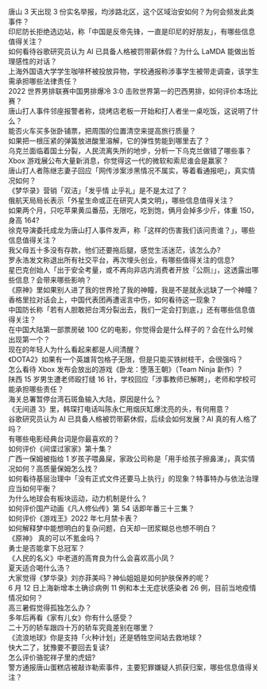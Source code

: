 唐山 3 天出现 3 份实名举报，均涉路北区，这个区域治安如何？为何会频发此类事件？  
印尼防长拒绝选边站，称「中国是反帝先锋，一直是印尼的好朋友」，有哪些信息值得关注？  
如何看待谷歌研究员认为 AI 已具备人格被罚带薪休假？为什么 LaMDA 能做出哲理感性的对话？  
上海外国语大学学生咖啡杯被投放异物，学校通报称涉事学生被带走调查，该学生需承担哪些法律责任？  
2022 世界男排联赛中国男排爆冷 3:0 击败世界第一的巴西男排，如何评价本场比赛？  
唐山打人事件邻座报警者称，烧烤店老板一开始和打人者坐一桌吃饭，这说明了什么？  
能否火车买多张卧铺票，把周围的位置清空来提高旅行质量？  
如果把一根压紧的弹簧放进酸里溶解，它的弹性势能到哪里去了？  
乌克兰面临着国土分裂，人民流离失所的地步，分析一下乌克兰做错了哪些事？  
Xbox 游戏展公布大量新消息，你觉得这一代的微软和索尼谁会是赢家？  
唐山打人者陈继志妻子回应「网传涉案涉黑情况不属实，等着看通报吧」，真实情况如何？  
《梦华录》营销「双洁」「发乎情 止乎礼」是不是太过了？  
俄航天局局长表示「外星生命或正在研究人类文明」，哪些信息值得关注？  
如果两个月，只吃苹果黄瓜番茄，无限吃，吃到饱，俩月会掉多少斤，体重 150，身高 164?  
徐克导演委托成龙为唐山打人事件发声，称「这样的伤害我们该问责谁？」，哪些信息值得关注？  
我父母五十多没有存款，他们还要拖后腿，感觉生活迷茫，该怎么办?  
罗永浩发文称退出所有社交平台，再次埋头创业，有哪些值得关注的信息?  
星巴克创始人「出于安全考量，或不再向非店内消费者开放『公厕』」，这透露出哪些信息？会带来哪些影响？  
《原神》里如果别人进了我的世界抢了我的神瞳，我是不是就永远缺了一个神瞳？  
香格里拉对话会上，中国代表团再遭谣言中伤，如何看待这一现象？  
中国防长称「若有人胆敢把台湾分裂出去，我们一定会打到底，」还有哪些信息值得关注？  
在中国大陆第一部票房破 100 亿的电影，你觉得会是什么样子的？会在什么时候出现第一个？  
现在的年轻人为什么看起来都是人间清醒？  
《DOTA2》如果有一个英雄背包格子无限，但是只能买铁树枝干，会很强吗？  
怎么看待 Xbox 发布会放出的游戏《卧龙：堕落王朝》（Team Ninja 新作）?  
陕西 15 岁男生遭老师殴打缝 16 针，学校回应「涉事教师已解聘」，老师和学校可能承担哪些责任？  
海关总署暂停台湾石斑鱼输入大陆，原因是什么？  
《无间道 3》里，韩琛打电话叫陈永仁用烟灰缸爆沈亮的头，有何用意？  
谷歌研究员认为 AI 已具备人格被罚带薪休假，后续会如何发展？AI 真的有人格了吗？  
有哪些电影经典台词是你最喜欢的？  
如何评价《间谍过家家》第十集？  
广西一保姆被指给 1 岁孩子喂鼻屎，家政公司称是「用手给孩子擦鼻涕」，真实情况如何？高质量保姆怎么找？  
如何看待基层治理中「没有正式文件还要马上执行」的现象？特事特办与依法治理应当如何平衡？  
为什么地球会有板块运动，动力机制是什么？  
如何评价国产动画《凡人修仙传》第 54 话即年番三十三集？  
如何评价《游戏王》2022 年七月禁卡表？  
如何解释梦中能想明白的复杂问题，白天却一团浆糊总也想不明白？  
《原神》 真的可以不氪金吗？  
勇士是否能拿下总冠军？  
《人民的名义》中老道的高育良为什么会喜欢高小凤？  
夏天适合喝什么汤？  
大家觉得《梦华录》刘亦菲美吗？神仙姐姐是如何护肤保养的呢？  
6 月 12 日上海新增本土确诊病例 11 例和本土无症状感染者 26 例，目前当地疫情情况如何？  
高三暑假觉得孤独怎么办？  
多年后再看《家有儿女》你有什么感受？  
二十万的轿车跟四十万的轿车究竟差别在哪里？  
《流浪地球》你是支持「火种计划」还是牺牲空间站去救地球？  
快大二了，犹豫要不要回去复读?  
怎么评价骆驼祥子里的虎妞?  
警方通报唐山蛋糕店被敲诈勒索事件，主要犯罪嫌疑人抓获归案，哪些信息值得关注？  
